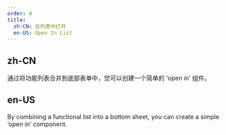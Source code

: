```yaml
---
order: 0
title:
  zh-CN: 在列表中打开
  en-US: Open In List
---
```


## zh-CN

通过将功能列表合并到底部表单中，您可以创建一个简单的 ‘open in’ 组件。

## en-US

By combining a functional list into a bottom sheet, you can create a simple ‘open in’ component.
